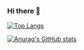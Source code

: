### Hi there 👋

<!--
**horiuchi-ayaka/horiuchi-ayaka** is a ✨ _special_ ✨ repository because its `README.md` (this file) appears on your GitHub profile.

Here are some ideas to get you started:

- 🔭 I’m currently working on ...
- 🌱 I’m currently learning ...
- 👯 I’m looking to collaborate on ...
- 🤔 I’m looking for help with ...
- 💬 Ask me about ...
- 📫 How to reach me: ...
- 😄 Pronouns: ...
- ⚡ Fun fact: ...
-->

[![Top Langs](https://github-readme-stats.vercel.app/api/top-langs/?username=horiuchi-ayaka)](https://github.com/anuraghazra/github-readme-stats)

[![Anurag's GitHub stats](https://github-readme-stats.vercel.app/api?username=horiuchi-ayaka)](https://github.com/anuraghazra/github-readme-stats)
